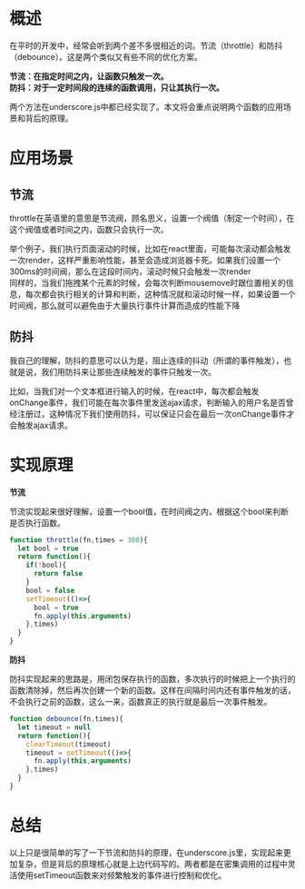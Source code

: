 # 概述
在平时的开发中，经常会听到两个差不多很相近的词。节流（throttle）和防抖（debounce）。这是两个类似又有些不同的优化方案。  

**节流：在指定时间之内，让函数只触发一次。**  
**防抖：对于一定时间段的连续的函数调用，只让其执行一次。**  

两个方法在underscore.js中都已经实现了。本文将会重点说明两个函数的应用场景和背后的原理。  
# 应用场景
## 节流
throttle在英语里的意思是节流阀，顾名思义，设置一个阀值（制定一个时间），在这个阀值或者时间之内，函数只会执行一次。  

举个例子，我们执行页面滚动的时候，比如在react里面，可能每次滚动都会触发一次render，这样严重影响性能，甚至会造成浏览器卡死。如果我们设置一个300ms的时间阀，那么在这段时间内，滚动时候只会触发一次render  
同样的，当我们拖拽某个元素的时候，会每次判断mousemove时跟位置相关的信息，每次都会执行相关的计算和判断，这种情况就和滚动时候一样，如果设置一个时间阀，那么就可以避免由于大量执行事件计算而造成的性能下降  

## 防抖
我自己的理解，防抖的意思可以认为是，阻止连续的抖动（所谓的事件触发），也就是说，我们用防抖来让那些连续触发的事件只触发一次。  

比如，当我们对一个文本框进行输入的时候，在react中，每次都会触发onChange事件，我们可能在每次事件里发送ajax请求，判断输入的用户名是否曾经注册过，这种情况下我们使用防抖，可以保证只会在最后一次onChange事件才会触发ajax请求。  

# 实现原理
**节流**  

节流实现起来很好理解，设置一个bool值，在时间阀之内，根据这个bool来判断是否执行函数。  
```javascript
function throttle(fn,times = 300){
  let bool = true
  return function(){
    if(!bool){
      return false
    }
    bool = false
    setTimeout(()=>{
      bool = true
      fn.apply(this,arguments)
    },times)
  } 
}
```
**防抖**  

防抖实现起来的思路是，用闭包保存执行的函数，多次执行的时候把上一个执行的函数清除掉，然后再次创建一个新的函数。这样在间隔时间内还有事件触发的话，不会执行之前的函数，这么一来，函数真正的执行就是最后一次事件触发。 
```javascript 
function debounce(fn,times){
  let timeout = null
  return function(){
    clearTimeout(timeout)
    timeout = setTimeout(()=>{
      fn.apply(this,arguments)
    },times)
  }
}
```
# 总结
以上只是很简单的写了一下节流和防抖的原理，在underscore.js里，实现起来更加复杂，但是背后的原理核心就是上边代码写的。两者都是在密集调用的过程中灵活使用setTimeout函数来对频繁触发的事件进行控制和优化。